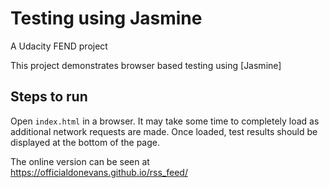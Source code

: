 # Testing using Jasmine

A Udacity FEND project

This project demonstrates browser based testing using [Jasmine]


## Steps to run

Open `index.html` in a browser.
It may take some time to completely load as additional network requests are made.
Once loaded, test results should be displayed at the bottom of the page.

The online version can be seen at https://officialdonevans.github.io/rss_feed/
